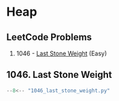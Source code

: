 # Heap

## LeetCode Problems

1. 1046 - [Last Stone Weight](https://leetcode.com/problems/last-stone-weight/) (Easy)

## 1046. Last Stone Weight

```python
--8<-- "1046_last_stone_weight.py"
```
